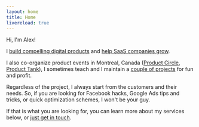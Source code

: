 ```yaml
---
layout: home
title: Home
livereload: true
---
```



<!-- # Product development and growth -->

Hi, I'm Alex! 

I [build compelling digital products](#development) and [help SaaS companies grow](#growth).

I also co-organize product events in Montreal, Canada ([Product Circle](https://www.meetup.com/Product-Circle-Montreal/), [Product Tank](https://www.meetup.com/ProductTank-Montreal/)), I sometimes teach and I maintain a [couple of projects]() for fun and profit.

Regardless of the project, I always start from the customers and their needs. So, if you are looking for Facebook hacks, Google Ads tips and tricks, or quick optimization schemes, I won't be your guy. 

If that is what you are looking for, you can learn more about my services below, or [just get in touch](/contact). 


